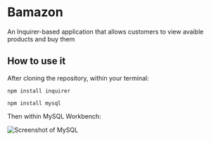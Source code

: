 # Bamazon

An Inquirer-based application that allows customers to view avaible products and buy them

## How to use it

After cloning the repository, within your terminal:

```
npm install inquirer

npm install mysql
```

Then within MySQL Workbench:

![Screenshot of MySQL]()